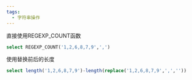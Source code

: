 ```yaml
---
tags:
  - 字符串操作
---
```


直接使用REGEXP_COUNT函数
```sql
select REGEXP_COUNT('1,2,6,8,7,9',',')
```
使用替换前后的长度
```sql
select length('1,2,6,8,7,9')-length(replace('1,2,6,8,7,9',',',''))
```
